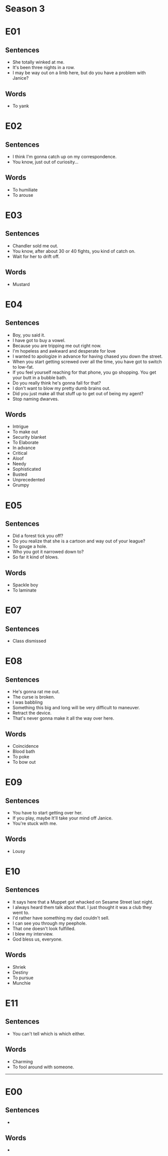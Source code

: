 # Season 3

# E01

## Sentences

- She totally winked at me.
- It's been three nights in a row.
- I may be way out on a limb here, but do you have a problem with Janice?

## Words

- To yank

# E02

## Sentences

- I think I'm gonna catch up on my correspondence.
- You know, just out of curiosity...

## Words

- To humiliate
- To arouse

# E03

## Sentences

- Chandler sold me out.
- You know, after about 30 or 40 fights, you kind of catch on.
- Wait for her to drift off.

## Words

- Mustard

# E04

## Sentences

- Boy, you said it.
- I have got to buy a vowel.
- Because you are tripping me out right now.
- I'm hopeless and awkward and desperate for love
- I wanted to apologize in advance for having chased you down the street.
- When you start getting screwed over all the time, you have got to switch to low-fat.
- If you feel yourself reaching for that phone, you go shopping. You get your butt in a bubble bath.
- Do you really think he's gonna fall for that?
- I don't want to blow my pretty dumb brains out.
- Did you just make all that stuff up to get out of being my agent?
- Stop naming dwarves.

## Words

- Intrigue
- To make out
- Security blanket
- To Elaborate
- In advance
- Critical
- Aloof
- Needy
- Sophisticated
- Busted
- Unprecedented
- Grumpy

# E05

## Sentences

- Did a forest tick you off?
- Do you realize that she is a cartoon and way out of your league?
- To gouge a hole.
- Who you got it narrowed down to?
- So far it kind of blows.

## Words

- Spackle boy
- To laminate

# E07

## Sentences

- Class dismissed

# E08

## Sentences

- He's gonna rat me out.
- The curse is broken.
- I was babbling
- Something this big and long will be very difficult to maneuver.
- Retract the device.
- That's never gonna make it all the way over here.

## Words

- Coincidence
- Blood bath
- To poke
- To bow out

# E09

## Sentences

- You have to start getting over her.
- If you play, maybe It'll take your mind off Janice.
- You're stuck with me.

## Words

- Lousy

# E10

## Sentences

- It says here that a Muppet got whacked on Sesame Street last night.
- I always heard them talk about that. I just thought it was a club they went to.
- I'd rather have something my dad couldn't sell.
- I can see you through my peephole.
- That one doesn't look fulfilled.
- I blew my interview.
- God bless us, everyone.

## Words

- Shriek
- Destiny
- To  pursue
- Munchie

# E11

## Sentences

- You can't tell which is which either.

## Words

- Charming
- To fool around with someone.

---

# E00

## Sentences

- 

## Words

-